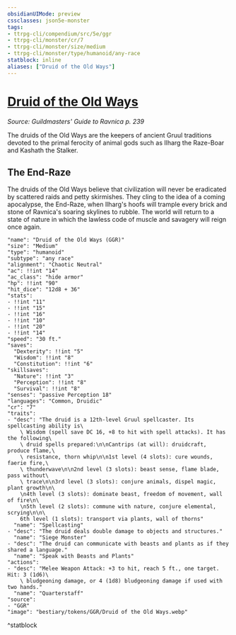```yaml
---
obsidianUIMode: preview
cssclasses: json5e-monster
tags:
- ttrpg-cli/compendium/src/5e/ggr
- ttrpg-cli/monster/cr/7
- ttrpg-cli/monster/size/medium
- ttrpg-cli/monster/type/humanoid/any-race
statblock: inline
aliases: ["Druid of the Old Ways"]
---
```

# [Druid of the Old Ways](3-Compendium\CLI\bestiary\humanoid/druid-of-the-old-ways-ggr.md)
*Source: Guildmasters' Guide to Ravnica p. 239*  

The druids of the Old Ways are the keepers of ancient Gruul traditions devoted to the primal ferocity of animal gods such as Ilharg the Raze-Boar and Kashath the Stalker.

## The End-Raze

The druids of the Old Ways believe that civilization will never be eradicated by scattered raids and petty skirmishes. They cling to the idea of a coming apocalypse, the End-Raze, when Ilharg's hoofs will trample every brick and stone of Ravnica's soaring skylines to rubble. The world will return to a state of nature in which the lawless code of muscle and savagery will reign once again.

```statblock
"name": "Druid of the Old Ways (GGR)"
"size": "Medium"
"type": "humanoid"
"subtype": "any race"
"alignment": "Chaotic Neutral"
"ac": !!int "14"
"ac_class": "hide armor"
"hp": !!int "90"
"hit_dice": "12d8 + 36"
"stats":
- !!int "11"
- !!int "15"
- !!int "16"
- !!int "10"
- !!int "20"
- !!int "14"
"speed": "30 ft."
"saves":
  "Dexterity": !!int "5"
  "Wisdom": !!int "8"
  "Constitution": !!int "6"
"skillsaves":
  "Nature": !!int "3"
  "Perception": !!int "8"
  "Survival": !!int "8"
"senses": "passive Perception 18"
"languages": "Common, Druidic"
"cr": "7"
"traits":
- "desc": "The druid is a 12th-level Gruul spellcaster. Its spellcasting ability is\
    \ Wisdom (spell save DC 16, +8 to hit with spell attacks). It has the following\
    \ druid spells prepared:\n\nCantrips (at will): druidcraft, produce flame,\
    \ resistance, thorn whip\n\n1st level (4 slots): cure wounds, faerie fire,\
    \ thunderwave\n\n2nd level (3 slots): beast sense, flame blade, pass without\
    \ trace\n\n3rd level (3 slots): conjure animals, dispel magic, plant growth\n\
    \n4th level (3 slots): dominate beast, freedom of movement, wall of fire\n\
    \n5th level (2 slots): commune with nature, conjure elemental, scrying\n\n\
    6th level (1 slots): transport via plants, wall of thorns"
  "name": "Spellcasting"
- "desc": "The druid deals double damage to objects and structures."
  "name": "Siege Monster"
- "desc": "The druid can communicate with beasts and plants as if they shared a language."
  "name": "Speak with Beasts and Plants"
"actions":
- "desc": "Melee Weapon Attack: +3 to hit, reach 5 ft., one target. Hit: 3 (1d6)\
    \ bludgeoning damage, or 4 (1d8) bludgeoning damage if used with two hands."
  "name": "Quarterstaff"
"source":
- "GGR"
"image": "bestiary/tokens/GGR/Druid of the Old Ways.webp"
```
^statblock